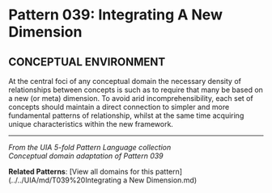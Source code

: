 # Pattern 039: Integrating A New Dimension

## CONCEPTUAL ENVIRONMENT

At the central foci of any conceptual domain the necessary density of relationships between concepts is such as to require that many be based on a new (or meta) dimension. To avoid arid incomprehensibility, each set of concepts should maintain a direct connection to simpler and more fundamental patterns of relationship, whilst at the same time acquiring unique characteristics within the new framework.

---

*From the UIA 5-fold Pattern Language collection*  
*Conceptual domain adaptation of Pattern 039*

**Related Patterns**: [View all domains for this pattern](../../UIA/md/T039%20Integrating a New Dimension.md)
